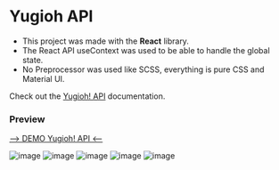 # Yugioh API

 - This project was made with the **React** library. 
 - The React API useContext was used to be able to handle the global state.
 - No Preprocessor was used like SCSS, everything is pure CSS and Material UI.

Check out the [Yugioh! API](https://db.ygoprodeck.com/api-guide-v2/) documentation.

### Preview

[--> DEMO Yugioh! API <--](https://carlosvilla25.github.io/Yugioh-api/)

![image](https://user-images.githubusercontent.com/75287075/132536121-9d835b96-8b3a-411a-825f-e8ffad354068.png)
![image](https://user-images.githubusercontent.com/75287075/132536306-f99a48c4-6ee5-4b27-a88e-1cd19ea47fe2.png)
![image](https://user-images.githubusercontent.com/75287075/132536428-40ae23c2-7b1d-4d23-a436-adb9f6ea1fa6.png)
![image](https://user-images.githubusercontent.com/75287075/132536523-73eabed3-dc7a-4702-a663-ad4e0178d98c.png)
![image](https://user-images.githubusercontent.com/75287075/132536707-cea96718-d4ac-4b68-8125-6949a4792a5c.png)


